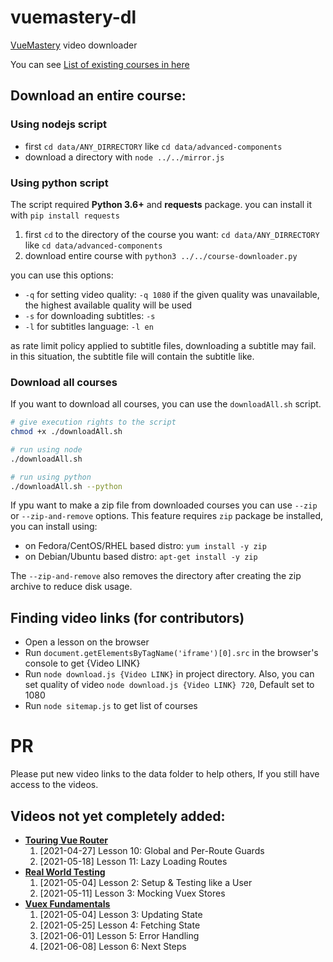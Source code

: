 # vuemastery-dl

[VueMastery](https://www.vuemastery.com/courses) video downloader

You can see [List of existing courses in here](CoursesList.md)

## Download an entire course:

### Using nodejs script

* first `cd data/ANY_DIRRECTORY` like `cd data/advanced-components`
* download a directory with `node ../../mirror.js`

### Using python script

The script required **Python 3.6+** and **requests** package. you can install it with `pip install requests`

1. first `cd` to the directory of the course you want: `cd data/ANY_DIRRECTORY` like `cd data/advanced-components`
2. download entire course with `python3 ../../course-downloader.py`

you can use this options:

* `-q` for setting video quality: `-q 1080`
  if the given quality was unavailable, the highest available quality will be used
* `-s` for downloading subtitles: `-s`
* `-l` for subtitles language: `-l en`

as rate limit policy applied to subtitle files, downloading a subtitle may fail. in this situation, the subtitle file will contain the subtitle like.

### Download all courses

If you want to download all courses, you can use the `downloadAll.sh` script.

```bash
# give execution rights to the script
chmod +x ./downloadAll.sh

# run using node
./downloadAll.sh

# run using python
./downloadAll.sh --python
```

If ypu want to make a zip file from downloaded courses you can use `--zip` or `--zip-and-remove` options.
This feature requires `zip` package be installed, you can install using:
* on Fedora/CentOS/RHEL based distro: `yum install -y zip`
* on Debian/Ubuntu based distro: `apt-get install -y zip`

The `--zip-and-remove` also removes the directory after creating the zip archive to reduce disk usage.

## Finding video links (for contributors)

* Open a lesson on the browser
* Run `document.getElementsByTagName('iframe')[0].src` in the browser's console to get {Video LINK}
* Run `node download.js {Video LINK}` in project directory. Also, you can set quality of video `node download.js {Video LINK} 720`, Default set to 1080
* Run `node sitemap.js` to get list of courses

# PR

Please put new video links to the data folder to help others, If you still have access to the videos.

## Videos not yet completely added:

* [**Touring Vue Router**](https://www.vuemastery.com/courses/touring-vue-router/)
    1. [2021-04-27] Lesson 10: Global and Per-Route Guards
    2. [2021-05-18] Lesson 11: Lazy Loading Routes
* [**Real World Testing**](https://www.vuemastery.com/courses/real-world-testing/)
    1. [2021-05-04] Lesson 2: Setup & Testing like a User
    2. [2021-05-11] Lesson 3: Mocking Vuex Stores
* [**Vuex Fundamentals**](https://www.vuemastery.com/courses/vuex-fundamentals/)
    1. [2021-05-04] Lesson 3: Updating State
    2. [2021-05-25] Lesson 4: Fetching State
    3. [2021-06-01] Lesson 5: Error Handling
    4. [2021-06-08] Lesson 6: Next Steps